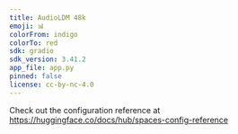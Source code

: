 ```yaml
---
title: AudioLDM 48k
emoji: 📊
colorFrom: indigo
colorTo: red
sdk: gradio
sdk_version: 3.41.2
app_file: app.py
pinned: false
license: cc-by-nc-4.0
---
```


Check out the configuration reference at https://huggingface.co/docs/hub/spaces-config-reference
